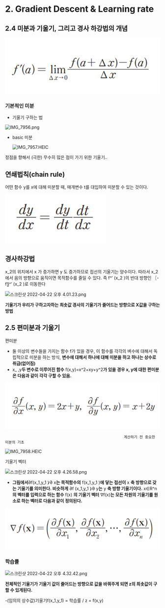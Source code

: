 # 2. Gradient Descent & Learning rate

## **2.4 미분과 기울기, 그리고 경사 하강법의 개념**

![Untitled](2%20Gradient%20Descent%20&%20Learning%20rate/Untitled.png)

### 기본적인 미분

- 기울기 구하는 법
    

![IMG_7956.png](./2%20Gradient%20Descent%20&%20Learning%20rate/IMG_7956.png)    

    

- basic 미분
    
    ![IMG_7957.HEIC](2%20Gradient%20Descent%20&%20Learning%20rate/IMG_7957.heic)
    

정점을 향해서 (극한) 무수히 많은 점이 가기 위한 기울기..

## 연쇄법칙(chain rule)

어떤 함수 y를 x에 대해 미분할 때, 매개변수 t를 대입하여 미분할 수 있는 것이다.

![Untitled](2%20Gradient%20Descent%20&%20Learning%20rate/Untitled%201.png)

## 경사하강법

x_2의 위치에서 x 가 증가하면 y 도 증가하므로 접선의 기울기는 양수이다. 따라서 x_2 에서 음의 방향으로 움직이면 목적함수를 줄일 수 있다. 즉 f^′ (x_2 )의 반대 방향인 〖-f〗^′ (x_2 )로 이동한다

![스크린샷 2022-04-22 오후 4.01.23.png](2%20Gradient%20Descent%20&%20Learning%20rate/%E1%84%89%E1%85%B3%E1%84%8F%E1%85%B3%E1%84%85%E1%85%B5%E1%86%AB%E1%84%89%E1%85%A3%E1%86%BA_2022-04-22_%E1%84%8B%E1%85%A9%E1%84%92%E1%85%AE_4.01.23.png)

**기울기가 우리가 구하고자하는 최솟값 경사의 기울기가 줄어드는 방향으로 X값을 구하는 방법**

## **2.5 편미분과 기울기**

편미분

- 둘 이상의 변수들을 가지는 함수 f가 있을 경우, 이 함수를 각각의 벼수에 대해서 독립적으로 미분을 하는 방식, **변수에 대해서 하나에 대해 미분을 하고 하나는 상수로 취급(없어짐)**
- x_ ,y**두 변수로 이루어진 함수** f(x,y)=x^2+xy+y^2**가 있을 경우 x, y에 대한 편미분은 다음과 같이 각각 구할 수 있음.**

![Untitled](2%20Gradient%20Descent%20&%20Learning%20rate/Untitled%202.png)

                                                          계산하기 전 중요한 미분의 기초

![IMG_7958.HEIC](2%20Gradient%20Descent%20&%20Learning%20rate/IMG_7958.heic)

기울기 벡터

![스크린샷 2022-04-22 오후 4.26.58.png](2%20Gradient%20Descent%20&%20Learning%20rate/%E1%84%89%E1%85%B3%E1%84%8F%E1%85%B3%E1%84%85%E1%85%B5%E1%86%AB%E1%84%89%E1%85%A3%E1%86%BA_2022-04-22_%E1%84%8B%E1%85%A9%E1%84%92%E1%85%AE_4.26.58.png)

- **그림에서**∂f(x_1,y_1 )∕∂ x**는 목적함수의** f(x_1,y_1 )**에 닿는 접선이** x **축 방향으로 갖는 기울기를 의미한다. 비슷하게** ∂f (x_1,y_1 )∕∂ y**는** y **축 방향 기울기이다.** x∈R^n **의 벡터를 입력으로 하는 함수** f(x) **의 기울기 벡터** ∇f(x)**는 모든 차원의 기울기를 원소로 하는 벡터로 다음과 같이 정의된다.**

![Untitled](2%20Gradient%20Descent%20&%20Learning%20rate/Untitled%203.png)

### 학습률

![스크린샷 2022-04-22 오후 4.32.42.png](2%20Gradient%20Descent%20&%20Learning%20rate/%E1%84%89%E1%85%B3%E1%84%8F%E1%85%B3%E1%84%85%E1%85%B5%E1%86%AB%E1%84%89%E1%85%A3%E1%86%BA_2022-04-22_%E1%84%8B%E1%85%A9%E1%84%92%E1%85%AE_4.32.42.png)

**전체적인 기울기가 기울기 값이 줄어드는 방향으로 값을 바꿔주게 되면 z의 최솟값이 구할 수 있게된다.** 

-(임의의 상수값)기울기f(x_1,y_1) = 학습률 / z = f(x,y)
